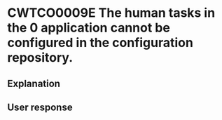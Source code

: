 # CWTCO0009E The human tasks in the 0 application cannot be configured in the configuration repository.

## Explanation

## User response